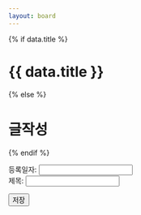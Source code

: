 ```yaml
---
layout: board
---
```


{% if data.title %}
# {{ data.title }}
{% else %}
# 글작성
{% endif %}

<form action="" method='post'>

  <div class="form-group">
    <label for="regdate">등록일자:</label>
    <input type="text" name='regdate' class="form-control" id="regdate">
  </div>

  <div class="form-group">
    <label for="title">제목:</label>
    <input type="text" name='title' class="form-control" id="title">
  </div>

  <button type="butten" class="btn btn-primary" id="board_add">저장</button>
</form>

